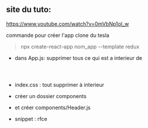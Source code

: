 site du tuto:
-------------
https://www.youtube.com/watch?v=0mVbNp1ol_w

commande pour créer l'app clone du tesla
> npx create-react-app nom_app --template redux

- dans App.js: supprimer tous ce qui est a interieur de <Header> </Header>
- index.css : tout supprimer à interieur
- créer un dossier components
- et créer components/Header.js

- snippet : rfce 






